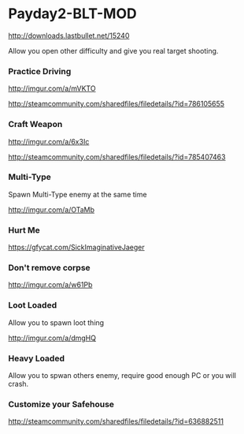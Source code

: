 # Payday2-BLT-MOD
http://downloads.lastbullet.net/15240

Allow you open other difficulty and give you real target shooting.

### Practice Driving
http://imgur.com/a/mVKTO

http://steamcommunity.com/sharedfiles/filedetails/?id=786105655

### Craft Weapon
http://imgur.com/a/6x3Ic

http://steamcommunity.com/sharedfiles/filedetails/?id=785407463

### Multi-Type
Spawn Multi-Type enemy at the same time

http://imgur.com/a/OTaMb

### Hurt Me
https://gfycat.com/SickImaginativeJaeger

### Don't remove corpse
http://imgur.com/a/w61Pb

### Loot Loaded
Allow you to spawn loot thing

http://imgur.com/a/dmgHQ

### Heavy Loaded
Allow you to spwan others enemy, require good enough PC or you will crash.

### Customize your Safehouse 
http://steamcommunity.com/sharedfiles/filedetails/?id=636882511
